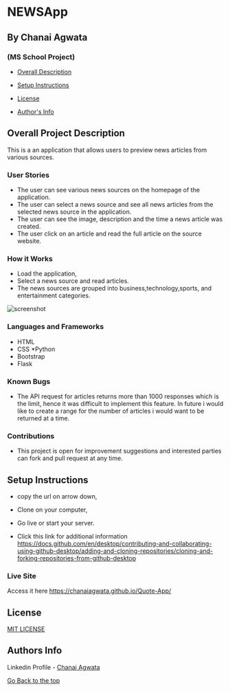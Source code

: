 # NEWSApp

## By Chanai Agwata
### (MS School Project)

* [Overall Description](https://github.com/chanaiagwata/Quote-App/tree/master#overall-project-description)

* [Setup Instructions](https://github.com/chanaiagwata/Quote-App/tree/master#setup-instructions)

* [License](https://github.com/chanaiagwata/Quote-App/tree/master#license)

* [Author's Info](https://github.com/chanaiagwata/Quote-App/tree/master#authors-info)

## Overall Project Description
<p>This is a an application that allows users to preview news articles from various sources.</p>

### User Stories
* The user can see various news sources on the homepage of the application.
* The user can select a news source and see all news articles from the selected news source in the application.
* The user can see the image, description and the time a news article was created.
* The user click on an article and read the full article on the source website.
### How it Works
* Load the application,
* Select a news source and read articles.
* The news sources are grouped into business,technology,sports, and entertainment categories.

![screenshot]()
### Languages and Frameworks
* HTML
* CSS
*Python
* Bootstrap
* Flask
### Known Bugs
* The API request for articles returns more than 1000 responses which is the limit, hence it was difficult to implement this feature. In future i would like to create a range for the number of articles i would want to be returned at a time. 
### Contributions
* This project is open for improvement suggestions and interested parties can fork and pull request at any time.

## Setup Instructions
* copy the url on arrow down,
* Clone on your computer,
* Go live or start your server.

* Click this link for additional information https://docs.github.com/en/desktop/contributing-and-collaborating-using-github-desktop/adding-and-cloning-repositories/cloning-and-forking-repositories-from-github-desktop

### Live Site
Access it here  https://chanaiagwata.github.io/Quote-App/


## License
[MIT LICENSE](LICENSE)


## Authors Info

Linkedin Profile - [Chanai Agwata](https://www.linkedin.com/in/chanai-agwata-90a345146/)

[Go Back to the top](#portfolio)

